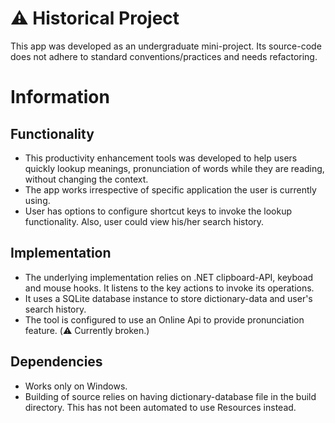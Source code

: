 # :warning: Historical Project
This app was developed as an undergraduate mini-project. Its source-code does not adhere to standard conventions/practices and needs refactoring.

# Information
## Functionality
- This productivity enhancement tools was developed to help users quickly lookup meanings, pronunciation of words while they are reading, without changing the context. 
- The app works irrespective of specific application the user is currently using.
- User has options to configure shortcut keys to invoke the lookup functionality. Also, user could view his/her search history.

## Implementation 
- The underlying implementation relies on .NET clipboard-API, keyboad and mouse hooks. It listens to the key actions to invoke its operations.
- It uses a SQLite database instance to store dictionary-data and user's search history.
- The tool is configured to use an Online Api to provide pronunciation feature. (:warning: Currently broken.)

## Dependencies
- Works only on Windows.
- Building of source relies on having dictionary-database file in the build directory. This has not been automated to use Resources instead.
